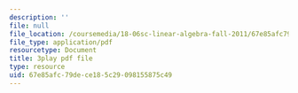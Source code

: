 ```yaml
---
description: ''
file: null
file_location: /coursemedia/18-06sc-linear-algebra-fall-2011/67e85afc79dece185c29098155875c49_RWvi4Vx4CDc.pdf
file_type: application/pdf
resourcetype: Document
title: 3play pdf file
type: resource
uid: 67e85afc-79de-ce18-5c29-098155875c49
---
```

